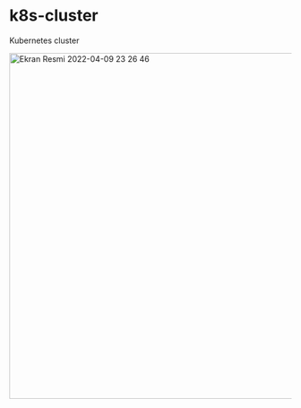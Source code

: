 # k8s-cluster
Kubernetes cluster


<img width="617" alt="Ekran Resmi 2022-04-09 23 26 46" src="https://user-images.githubusercontent.com/63977569/162590580-88596c9c-7b0e-4116-bb5e-e25ccc2e82e4.png">
